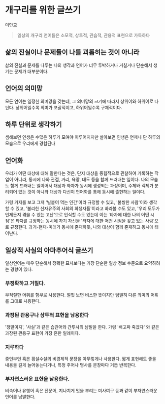 # 개구리를 위한 글쓰기
이만교

> 일상의 개구리 언어들은 소모적, 상투적, 관습적, 관용적 표현으로 가득하다

## 삶의 진실이나 문제들이 나를 괴롭히는 것이 아니라
삶의 진실과 문제를 다루는 나의 생각과 언어가 너무 투박하거나 거칠거나 단순해서 생기는 문제가 대부분이다.

## 언어의 의미망
모든 언어는 일정한 의미망을 갖는데, 그 의미망의 크기에 따라서 상위어와 하위어로 나뉜다. 상위어일수록 의미가 포괄적이고, 하위어일수록 구체적이다.

## 하루 단위로 생각하기
셈해보면 인생은 수많은 하루가 모여야 이루어지지만 살아보면 인생은 언제나 단 하루의 모습으로 우리에게 경험된다

## 언어화 
우리가 어떤 대상에 대해 말한다는 것은, 단지 대상을 중힙적으로 관찰하여 기록하는 작업이 아니라, 동시에 나와 관점, 거리, 욕망, 태도 등을 함께 드러내는 일이다. 나의 모습도 함께 드러내는 일이어서 대상과 화자가 동시에 생성되는 과정이며, 주체와 객체가 분리되어 있는 것이 아니라 대상과 다신이 언어화를 통해 동시에 출현하는 일이다.

가령 거지를 보고 그저 '빌붙어 먹는 인간'이라 규정할 수 있고, '불쌍한 사람'이라 생각할 수 있고, '불리한 신자유주의 사회의 희생자들'이라고 바라볼 수도 있고, '우리 모두가 언제든지 겪을 수 있는 고난'으로 인식할 수도 있는데 이는 '타자에 대한 나의 어떤 시점'은 타자를 규정하는 동시에 자기 자신을 '타자에 대한 어떤 시점을 갖고 있는 사람'으로 규정한다. 과거-현재-미래가 동시에 존재하듯, 나와 대상이 함께 존재하고 동시에 태어난다.

## 일상적 사실의 아마추어식 글쓰기
일상언어는 매우 단순해서 정확한 묘사보다는 가장 단순한 일상 정보 수준으로 요약하려는 경향이 있다. 

### 부정확하고 거칠다.
부적절한 어휘를 함부로 사용한다. 얼핏 보면 비스한 뜻이지만 엄밀히 다른 의미의 어휘를 그대로 사용한다.

### 과장된 관용구나 상투적 표현을 남용한다
'정말이지', '사실'과 같은 습관어와 간투사의 남발을 한다. 가령 '배고파 죽겠다' 와 같은 과장된 관용구 표현이 가장 흔한 일례이다.

### 지루하다
중언부언 혹은 횡설수설의 비경제적 문장을 아무렇게나 사용한다. 짧게 표현해도 좋을 내용을 길게 늘어놓는다거나, 특정 주어나 명사를 문장마다 거듭 반복한다.

### 부자연스러운 표현을 남용한다.
비속어나 유행어 혹은 전문어, 지나치게 멋을 부리는 미사여구 등과 같이 부자연스러운 언어를 남발한다.
 

